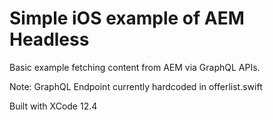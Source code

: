 # Simple iOS example of AEM Headless

Basic example fetching content from AEM via GraphQL APIs.

Note: GraphQL Endpoint currently hardcoded in offerlist.swift

Built with XCode 12.4
